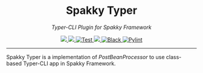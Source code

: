 <h1 align="center">Spakky Typer</h1>
<p align="center">
    <em>Typer-CLI Plugin for Spakky Framework</em>
</p>
<p align="center">
    <a href="https://pypi.org/project/spakky-typer">
        <img src="https://img.shields.io/pypi/v/spakky-typer?label=latest&color=blue">
    </a>
    <a href="https://github.com/E5presso/spakky-typer">
        <img src="https://img.shields.io/badge/python-3.10_|_3.11_|_3.12-green.svg">
    </a>
    <a href="https://github.com/E5presso/spakky-typer/actions/workflows/test.yml">
        <img src="https://github.com/E5presso/spakky-typer/actions/workflows/test.yml/badge.svg" alt="Test">
    </a>
    <a href="https://codecov.io/gh/E5presso/spakky-typer" > 
        <img src="https://codecov.io/gh/E5presso/spakky-typer/graph/badge.svg?token=w4NL9k9uQp"/> 
    </a>
    <a href="https://github.com/psf/black">
        <img src="https://img.shields.io/badge/code%20style-black-000000.svg" alt="Black">
    </a>
    <a href="https://github.com/pylint-dev/pylint">
        <img src="https://img.shields.io/badge/linting-pylint-yellowgreen" alt="Pylint">
    </a>
</p>

---

Spakky Typer is a implementation of *PostBeanProcessor* to use class-based Typer-CLI app in Spakky Framework.
